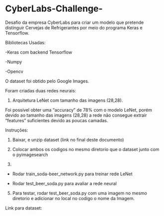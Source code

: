 # CyberLabs-Challenge-
Desafio da empresa CyberLabs para criar um modelo que pretende distinguir Cervejas de Refrigerantes por meio do programa Keras e Tensorflow.

Bibliotecas Usadas:

-Keras com backend Tensorflow

-Numpy 

-Opencv

O dataset foi obtido pelo Google Images.

Foram criadas duas redes neurais:

 1) Arquitetura LeNet com tamanho das imagens (28,28).
 
Foi possível obter uma “accuracy” de 78% com o modelo LeNet, porém devido ao tamanho das imagens (28,28) a rede não consegue extrair “features” suficientes devido as poucas camadas. 

Instruções:

1) Baixar, e unzip dataset (link no final deste documento)

2) Colocar ambos os codigos no mesmo diretorio que o dataset junto com o pyimagesearch

3) 

  - Rodar train_soda-beer_network.py para treinar rede LeNet

  - Rodar test_beer_soda.py para avaliar a rede neural
  
  
5) Para testar, rodar test_beer_soda.py com uma imagem no mesmo diretorio e adicionar no local no codigo o nome da Imagem. 

Link para dataset: 



